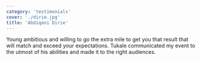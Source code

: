 ```yaml
---
category: 'testimonials'
cover: './dirie.jpg'
title: 'Abdiqani Dirie'
---
```


Young ambitious and willing to go the extra mile to get you that result that will match and exceed your expectations. Tukale communicated my event to the utmost of his abilities and made it to the right audiences.
